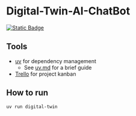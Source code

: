 # Digital-Twin-AI-ChatBot
[![Static Badge](https://img.shields.io/badge/Trello-Kanban-blue?style=flat&logo=trello&logoSize=auto)](https://trello.com/invite/b/68df8720f3a0b9358e3185e0/ATTI3cda1388218acd2b02eaf76dfd1ed374FD152D68/digital-twin)

## Tools
- [uv](https://github.com/astral-sh/uv) for dependency management
    - See [uv.md](docs/uv.md) for a brief guide
- [Trello](https://trello.com/invite/b/68df8720f3a0b9358e3185e0/ATTIf4dc42546f45cbc8140669f8207642abE25BF06A/digital-twin) for project kanban

## How to run
```bash
uv run digital-twin
```
